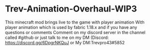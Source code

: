 # Trev-Animation-Overhaul-WIP3
This minecraft mod brings live to the game
with player animation 
With player animation which is used by fabric
1.18.x and if you have any questions or comments 
Comment on my discord server in the channel called
#github or just talk to me on my DM (Discord:
https://discord.gg/6DpgrNKQuJ or My DM:Trevpro43#5852
